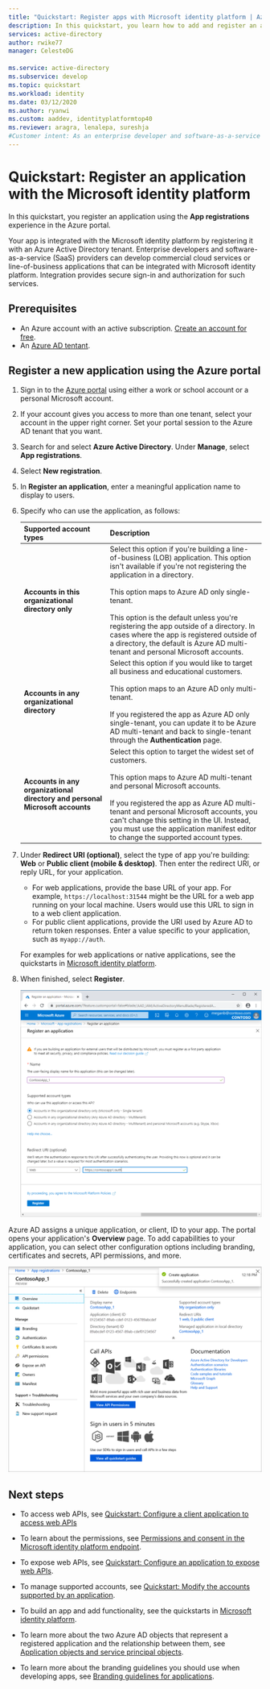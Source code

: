 ```yaml
---
title: "Quickstart: Register apps with Microsoft identity platform | Azure"
description: In this quickstart, you learn how to add and register an application with the Microsoft identity platform.
services: active-directory
author: rwike77
manager: CelesteDG

ms.service: active-directory
ms.subservice: develop
ms.topic: quickstart
ms.workload: identity
ms.date: 03/12/2020
ms.author: ryanwi
ms.custom: aaddev, identityplatformtop40
ms.reviewer: aragra, lenalepa, sureshja
#Customer intent: As an enterprise developer and software-as-a-service provider, I want to know how to add and register my application with the Microsoft identity platform.
---
```


# Quickstart: Register an application with the Microsoft identity platform

In this quickstart, you register an application using the **App registrations** experience in the Azure portal. 

Your app is integrated with the Microsoft identity platform by registering it with an Azure Active Directory tenant. Enterprise developers and software-as-a-service (SaaS) providers can develop commercial cloud services or line-of-business applications that can be integrated with Microsoft identity platform. Integration provides secure sign-in and authorization for such services.

## Prerequisites

* An Azure account with an active subscription. [Create an account for free](https://azure.microsoft.com/free/?ref=microsoft.com&utm_source=microsoft.com&utm_medium=docs&utm_campaign=visualstudio).
* An [Azure AD tentant](quickstart-create-new-tenant.md).

## Register a new application using the Azure portal

1. Sign in to the [Azure portal](https://portal.azure.com) using either a work or school account or a personal Microsoft account.
1. If your account gives you access to more than one tenant, select your account in the upper right corner. Set your portal session to the Azure AD tenant that you want.
1. Search for and select **Azure Active Directory**. Under **Manage**, select **App registrations**.
1. Select **New registration**.
1. In **Register an application**, enter a meaningful application name to display to users.
1. Specify who can use the application, as follows:

    | Supported account types | Description |
    |-------------------------|-------------|
    | **Accounts in this organizational directory only** | Select this option if you're building a line-of-business (LOB) application. This option isn't available if you're not registering the application in a directory.<br><br>This option maps to Azure AD only single-tenant.<br><br>This option is the default unless you're registering the app outside of a directory. In cases where the app is registered outside of a directory, the default is Azure AD multi-tenant and personal Microsoft accounts. |
    | **Accounts in any organizational directory** | Select this option if you would like to target all business and educational customers.<br><br>This option maps to an Azure AD only multi-tenant.<br><br>If you registered the app as Azure AD only single-tenant, you can update it to be Azure AD multi-tenant and back to single-tenant through the **Authentication** page. |
    | **Accounts in any organizational directory and personal Microsoft accounts** | Select this option to target the widest set of customers.<br><br>This option maps to Azure AD multi-tenant and personal Microsoft accounts.<br><br>If you registered the app as Azure AD multi-tenant and personal Microsoft accounts, you can't change this setting in the UI. Instead, you must use the application manifest editor to change the supported account types. |

1. Under **Redirect URI (optional)**, select the type of app you're building: **Web** or **Public client (mobile & desktop)**. Then enter the redirect URI, or reply URL, for your application.

    * For web applications, provide the base URL of your app. For example, `https://localhost:31544` might be the URL for a web app running on your local machine. Users would use this URL to sign in to a web client application.
    * For public client applications, provide the URI used by Azure AD to return token responses. Enter a value specific to your application, such as `myapp://auth`.

    For examples for web applications or native applications, see the quickstarts in [Microsoft identity platform](https://docs.microsoft.com/azure/active-directory/develop).

1. When finished, select **Register**.

    ![Shows the screen to register a new application in the Azure portal](./media/quickstart-add-azure-ad-app-preview/new-app-registration.png)

Azure AD assigns a unique application, or client, ID to your app. The portal opens your application's **Overview** page. To add  capabilities to your application, you can select other configuration options including branding, certificates and secrets, API permissions, and more.

![Example of a newly registered app overview page](./media/quickstart-add-azure-ad-app-preview/new-app-overview-page-expanded.png)

## Next steps

* To access web APIs, see [Quickstart: Configure a client application to access web APIs](quickstart-configure-app-access-web-apis.md)

* To learn about the permissions, see [Permissions and consent in the Microsoft identity platform endpoint](v2-permissions-and-consent.md).

* To expose web APIs, see [Quickstart: Configure an application to expose web APIs](quickstart-configure-app-expose-web-apis.md).

* To manage supported accounts, see [Quickstart: Modify the accounts supported by an application](quickstart-modify-supported-accounts.md).

* To build an app and add functionality, see the quickstarts in [Microsoft identity platform](https://docs.microsoft.com/azure/active-directory/develop).

* To learn more about the two Azure AD objects that represent a registered application and the relationship between them, see [Application objects and service principal objects](app-objects-and-service-principals.md).

* To learn more about the branding guidelines you should use when developing apps, see [Branding guidelines for applications](howto-add-branding-in-azure-ad-apps.md).
